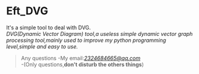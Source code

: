 # Eft_DVG
It's a simple tool to deal with DVG.  
*DVG(Dynamic Vector Diagram) tool,a useless simple dynamic vector graph processing tool,mainly used to improve my python programming level,simple and easy to use.*
>Any questions
>-My email:*2324684665@qq.com*  
>-(Only questions,**don't disturb the others things**)
